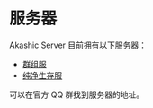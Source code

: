 # 服务器

Akashic Server 目前拥有以下服务器：

+ [群组服](server/bungeecord)
+ [纯净生存服](server/survival)

可以在官方 QQ 群找到服务器的地址。